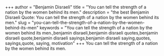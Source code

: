 +++
author = "Benjamin Disraeli"
title = "You can tell the strength of a nation by the women behind its men."
description = "the best Benjamin Disraeli Quote: You can tell the strength of a nation by the women behind its men."
slug = "you-can-tell-the-strength-of-a-nation-by-the-women-behind-its-men"
keywords = "You can tell the strength of a nation by the women behind its men.,benjamin disraeli,benjamin disraeli quotes,benjamin disraeli quote,benjamin disraeli sayings,benjamin disraeli saying,quotes, sayings,quote, saying, motivation"
+++
You can tell the strength of a nation by the women behind its men.
